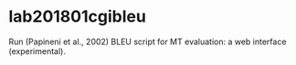 # lab201801cgibleu
Run (Papineni et al., 2002) BLEU script for MT evaluation: a web interface (experimental).
